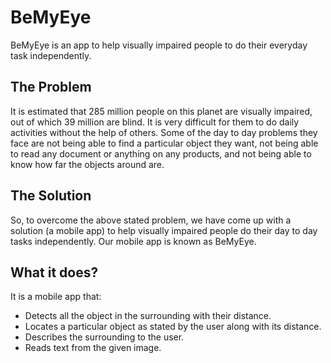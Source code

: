 # **BeMyEye**
BeMyEye is an app to help visually impaired people to do their everyday task independently.

## The Problem
It is estimated that 285 million people on this planet are visually impaired, out of which 39 million are blind. It is very difficult for them to do daily activities without the help of others. Some of the day to day problems they face are not being able to find a particular object they want, not being able to read any document or anything on any products, and not being able to know how far the objects around are.

## The Solution
So, to overcome the above stated problem, we have come up with a solution (a mobile app) to help visually impaired people do their day to day tasks independently. Our mobile app is known as BeMyEye.

## What it does?
It is a mobile app that:
* Detects all the object in the surrounding with their distance.
* Locates a particular object as stated by the user along with its distance.
* Describes the surrounding to the user.
* Reads text from the given image.
